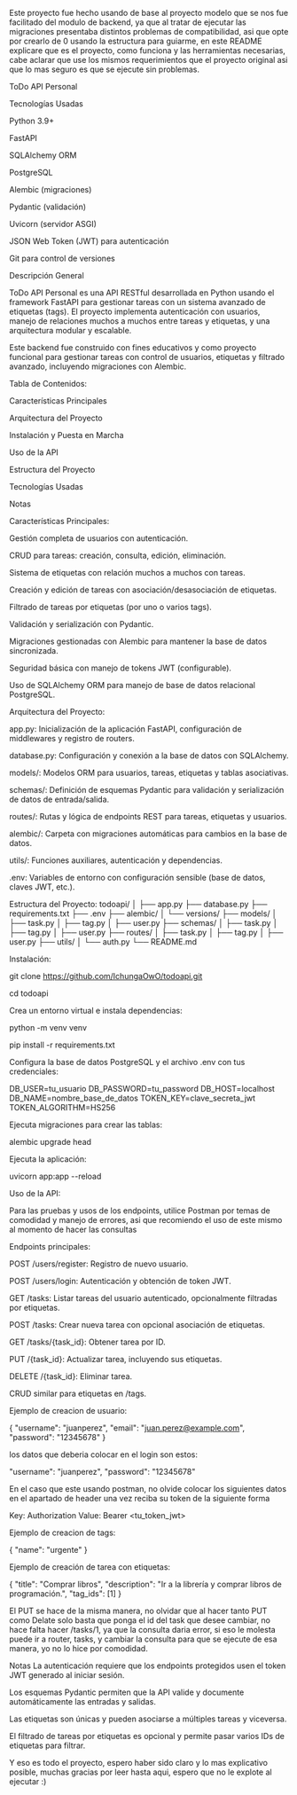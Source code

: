 Este proyecto fue hecho usando de base al proyecto modelo que se nos fue facilitado del modulo de backend, ya que al tratar de ejecutar las migraciones presentaba distintos problemas de compatibilidad,
asi que opte por crearlo de 0 usando la estructura para guiarme, en este README explicare que es el proyecto, como funciona y las herramientas necesarias, cabe aclarar que use los mismos requerimientos que el proyecto original asi que lo mas seguro es que se ejecute sin problemas.

ToDo API Personal

Tecnologías Usadas
   
   Python 3.9+

   FastAPI

   SQLAlchemy ORM

   PostgreSQL

   Alembic (migraciones)

   Pydantic (validación)

   Uvicorn (servidor ASGI)

   JSON Web Token (JWT) para autenticación

   Git para control de versiones

Descripción General

ToDo API Personal es una API RESTful desarrollada en Python usando el framework FastAPI para gestionar tareas con un sistema avanzado de etiquetas (tags). El proyecto implementa autenticación con usuarios, manejo de relaciones muchos a muchos entre tareas y etiquetas, y una arquitectura modular y escalable.

Este backend fue construido con fines educativos y como proyecto funcional para gestionar tareas con control de usuarios, etiquetas y filtrado avanzado, incluyendo migraciones con Alembic.

Tabla de Contenidos:

   Características Principales

   Arquitectura del Proyecto

   Instalación y Puesta en Marcha

   Uso de la API

   Estructura del Proyecto

   Tecnologías Usadas

   Notas


Características Principales:

   Gestión completa de usuarios con autenticación.

   CRUD para tareas: creación, consulta, edición, eliminación.

   Sistema de etiquetas con relación muchos a muchos con tareas.

   Creación y edición de tareas con asociación/desasociación de etiquetas.

   Filtrado de tareas por etiquetas (por uno o varios tags).

   Validación y serialización con Pydantic.

   Migraciones gestionadas con Alembic para mantener la base de datos sincronizada.

   Seguridad básica con manejo de tokens JWT (configurable).

   Uso de SQLAlchemy ORM para manejo de base de datos relacional PostgreSQL.


Arquitectura del Proyecto:
   
   app.py: Inicialización de la aplicación FastAPI, configuración de middlewares y registro de routers.

   database.py: Configuración y conexión a la base de datos con SQLAlchemy.

   models/: Modelos ORM para usuarios, tareas, etiquetas y tablas asociativas.

   schemas/: Definición de esquemas Pydantic para validación y serialización de datos de entrada/salida.

   routes/: Rutas y lógica de endpoints REST para tareas, etiquetas y usuarios.

   alembic/: Carpeta con migraciones automáticas para cambios en la base de datos.

   utils/: Funciones auxiliares, autenticación y dependencias.

   .env: Variables de entorno con configuración sensible (base de datos, claves JWT, etc.).

Estructura del Proyecto:
todoapi/
│
├── app.py
├── database.py
├── requirements.txt
├── .env
├── alembic/
│   └── versions/
├── models/
│   ├── task.py
│   ├── tag.py
│   ├── user.py
├── schemas/
│   ├── task.py
│   ├── tag.py
│   ├── user.py
├── routes/
│   ├── task.py
│   ├── tag.py
│   ├── user.py
├── utils/
│   └── auth.py
└── README.md


Instalación:
   
   git clone https://github.com/IchungaOwO/todoapi.git
   
   cd todoapi

Crea un entorno virtual e instala dependencias:

   python -m venv venv

   pip install -r requirements.txt

Configura la base de datos PostgreSQL y el archivo .env con tus credenciales:

   DB_USER=tu_usuario
   DB_PASSWORD=tu_password
   DB_HOST=localhost
   DB_NAME=nombre_base_de_datos
   TOKEN_KEY=clave_secreta_jwt
   TOKEN_ALGORITHM=HS256

Ejecuta migraciones para crear las tablas:
   
   alembic upgrade head

Ejecuta la aplicación:
   
   uvicorn app:app --reload

Uso de la API:
   
   Para las pruebas y usos de los endpoints, utilice Postman por temas de comodidad y manejo de errores, asi que recomiendo el uso de este mismo al momento de hacer las consultas

Endpoints principales:

   POST /users/register: Registro de nuevo usuario.

   POST /users/login: Autenticación y obtención de token JWT.

   GET /tasks: Listar tareas del usuario autenticado, opcionalmente filtradas por etiquetas.

   POST /tasks: Crear nueva tarea con opcional asociación de etiquetas.

   GET /tasks/{task_id}: Obtener tarea por ID.

   PUT /{task_id}: Actualizar tarea, incluyendo sus etiquetas.

   DELETE /{task_id}: Eliminar tarea.

   CRUD similar para etiquetas en /tags.

Ejemplo de creacion de usuario:

{
    "username": "juanperez",
    "email": "juan.perez@example.com",
    "password": "12345678"
}

los datos que deberia colocar en el login son estos:

   "username": "juanperez",
   "password": "12345678"
   
En el caso que este usando postman, no olvide colocar los siguientes datos en el apartado de header una vez reciba su token de la siguiente forma

Key: Authorization Value: Bearer <tu_token_jwt>

Ejemplo de creacion de tags:

{
    "name": "urgente"
}


Ejemplo de creación de tarea con etiquetas:

{
  "title": "Comprar libros",
  "description": "Ir a la librería y comprar libros de programación.",
  "tag_ids": [1]
}

El PUT se hace de la misma manera, no olvidar que al hacer tanto PUT como Delate solo basta que ponga el id del task que desee cambiar, no hace falta hacer /tasks/1, ya que la consulta daria error,
si eso le molesta puede ir a router, tasks, y cambiar la consulta para que se ejecute de esa manera, yo no lo hice por comodidad.

Notas
   La autenticación requiere que los endpoints protegidos usen el token JWT generado al iniciar sesión.

   Los esquemas Pydantic permiten que la API valide y documente automáticamente las entradas y salidas.

   Las etiquetas son únicas y pueden asociarse a múltiples tareas y viceversa.

   El filtrado de tareas por etiquetas es opcional y permite pasar varios IDs de etiquetas para filtrar.

Y eso es todo el proyecto, espero haber sido claro y lo mas explicativo posible, muchas gracias por leer hasta aqui, espero que no le explote al ejecutar :)

